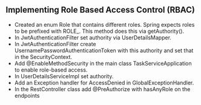 ## Implementing Role Based Access Control (RBAC)
* Created an enum Role that contains different roles. Spring expects roles to be prefixed with ROLE_. This method does this via getAuthority().
* In JwtAuthenticationFilter set authority via UserDetailsMapper.
* In JwtAuthenticationFilter create UsernamePasswordAuthenticationToken with this authority and set that in the SecurityContext.
* Add @EnableMethodSecurity in the main class TaskServiceApplication to enable role-based access.
* In UserDetailsServiceImpl set authority.
* Add an Exception handler for AccessDenied in GlobalExceptionHandler.
* In the RestController class add @PreAuthorize with hasAnyRole on the endpoints

